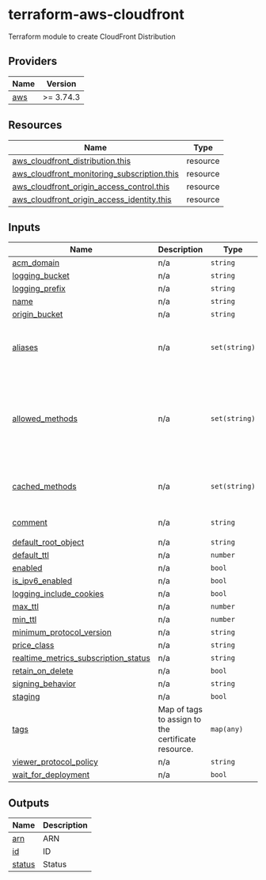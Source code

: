 # terraform-aws-cloudfront

Terraform module to create CloudFront Distribution

## Providers

| Name | Version |
|------|---------|
| <a name="provider_aws"></a> [aws](#provider\_aws) | >= 3.74.3 |

## Resources

| Name | Type |
|------|------|
| [aws_cloudfront_distribution.this](https://registry.terraform.io/providers/hashicorp/aws/latest/docs/resources/cloudfront_distribution) | resource |
| [aws_cloudfront_monitoring_subscription.this](https://registry.terraform.io/providers/hashicorp/aws/latest/docs/resources/cloudfront_monitoring_subscription) | resource |
| [aws_cloudfront_origin_access_control.this](https://registry.terraform.io/providers/hashicorp/aws/latest/docs/resources/cloudfront_origin_access_control) | resource |
| [aws_cloudfront_origin_access_identity.this](https://registry.terraform.io/providers/hashicorp/aws/latest/docs/resources/cloudfront_origin_access_identity) | resource |

## Inputs

| Name | Description | Type | Default | Required |
|------|-------------|------|---------|:--------:|
| <a name="input_acm_domain"></a> [acm\_domain](#input\_acm\_domain) | n/a | `string` | n/a | yes |
| <a name="input_logging_bucket"></a> [logging\_bucket](#input\_logging\_bucket) | n/a | `string` | n/a | yes |
| <a name="input_logging_prefix"></a> [logging\_prefix](#input\_logging\_prefix) | n/a | `string` | n/a | yes |
| <a name="input_name"></a> [name](#input\_name) | n/a | `string` | n/a | yes |
| <a name="input_origin_bucket"></a> [origin\_bucket](#input\_origin\_bucket) | n/a | `string` | n/a | yes |
| <a name="input_aliases"></a> [aliases](#input\_aliases) | n/a | `set(string)` | <pre>[<br>  "mysite.example.com",<br>  "yoursite.example.com"<br>]</pre> | no |
| <a name="input_allowed_methods"></a> [allowed\_methods](#input\_allowed\_methods) | n/a | `set(string)` | <pre>[<br>  "DELETE",<br>  "GET",<br>  "HEAD",<br>  "OPTIONS",<br>  "PATCH",<br>  "POST",<br>  "PUT"<br>]</pre> | no |
| <a name="input_cached_methods"></a> [cached\_methods](#input\_cached\_methods) | n/a | `set(string)` | <pre>[<br>  "GET",<br>  "HEAD"<br>]</pre> | no |
| <a name="input_comment"></a> [comment](#input\_comment) | n/a | `string` | `"CloudFront distribution created with module Smartbrood/cloudfront/aws."` | no |
| <a name="input_default_root_object"></a> [default\_root\_object](#input\_default\_root\_object) | n/a | `string` | `"index.html"` | no |
| <a name="input_default_ttl"></a> [default\_ttl](#input\_default\_ttl) | n/a | `number` | `86400` | no |
| <a name="input_enabled"></a> [enabled](#input\_enabled) | n/a | `bool` | `true` | no |
| <a name="input_is_ipv6_enabled"></a> [is\_ipv6\_enabled](#input\_is\_ipv6\_enabled) | n/a | `bool` | `true` | no |
| <a name="input_logging_include_cookies"></a> [logging\_include\_cookies](#input\_logging\_include\_cookies) | n/a | `bool` | `false` | no |
| <a name="input_max_ttl"></a> [max\_ttl](#input\_max\_ttl) | n/a | `number` | `31536000` | no |
| <a name="input_min_ttl"></a> [min\_ttl](#input\_min\_ttl) | n/a | `number` | `0` | no |
| <a name="input_minimum_protocol_version"></a> [minimum\_protocol\_version](#input\_minimum\_protocol\_version) | n/a | `string` | `"TLSv1.2_2021"` | no |
| <a name="input_price_class"></a> [price\_class](#input\_price\_class) | n/a | `string` | `"PriceClass_100"` | no |
| <a name="input_realtime_metrics_subscription_status"></a> [realtime\_metrics\_subscription\_status](#input\_realtime\_metrics\_subscription\_status) | n/a | `string` | `"Enabled"` | no |
| <a name="input_retain_on_delete"></a> [retain\_on\_delete](#input\_retain\_on\_delete) | n/a | `bool` | `false` | no |
| <a name="input_signing_behavior"></a> [signing\_behavior](#input\_signing\_behavior) | n/a | `string` | `"always"` | no |
| <a name="input_staging"></a> [staging](#input\_staging) | n/a | `bool` | `false` | no |
| <a name="input_tags"></a> [tags](#input\_tags) | Map of tags to assign to the certificate resource. | `map(any)` | `{}` | no |
| <a name="input_viewer_protocol_policy"></a> [viewer\_protocol\_policy](#input\_viewer\_protocol\_policy) | n/a | `string` | `"https-only"` | no |
| <a name="input_wait_for_deployment"></a> [wait\_for\_deployment](#input\_wait\_for\_deployment) | n/a | `bool` | `true` | no |

## Outputs

| Name | Description |
|------|-------------|
| <a name="output_arn"></a> [arn](#output\_arn) | ARN |
| <a name="output_id"></a> [id](#output\_id) | ID |
| <a name="output_status"></a> [status](#output\_status) | Status |
